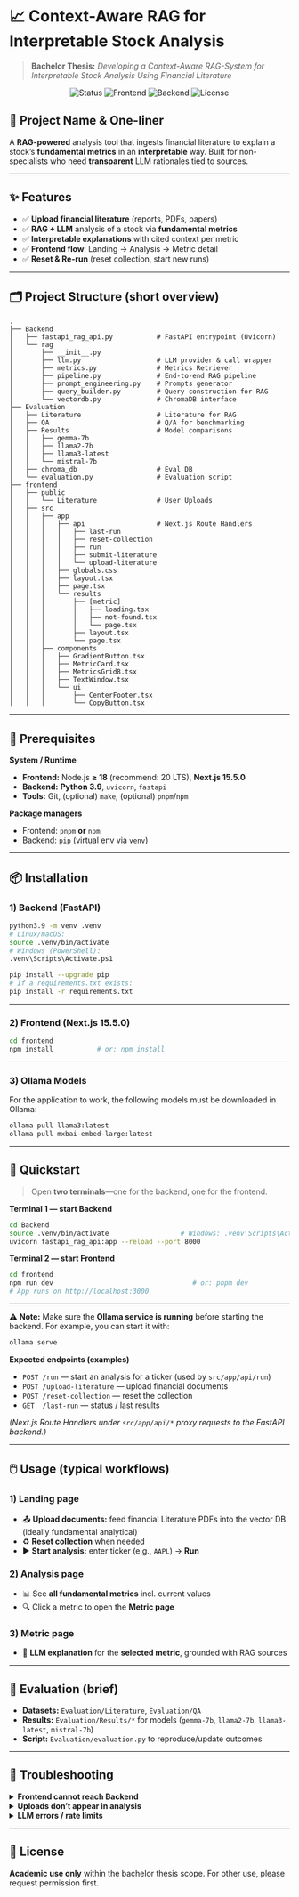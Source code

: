 # 📈 Context-Aware RAG for **Interpretable Stock Analysis**

> **Bachelor Thesis:** *Developing a Context-Aware RAG-System for Interpretable Stock Analysis Using Financial Literature*

<div align="center">

![Status](https://img.shields.io/badge/status-active-brightgreen)
![Frontend](https://img.shields.io/badge/frontend-Next.js%2015.5.0-black)
![Backend](https://img.shields.io/badge/backend-FastAPI%20%2B%20Python%203.9-blue)
![License](https://img.shields.io/badge/license-Academic-lightgrey)

</div>

## 🚀 Project Name & One-liner

A **RAG-powered** analysis tool that ingests financial literature to explain a stock’s **fundamental metrics** in an **interpretable** way.
Built for non-specialists who need **transparent** LLM rationales tied to sources.

---

## ✨ Features

* ✅ **Upload financial literature** (reports, PDFs, papers)
* ✅ **RAG + LLM** analysis of a stock via **fundamental metrics**
* ✅ **Interpretable explanations** with cited context per metric
* ✅ **Frontend flow**: Landing → Analysis → Metric detail
* ✅ **Reset & Re-run** (reset collection, start new runs)

---

## 🗂 Project Structure (short overview)

```text
.
├── Backend
│   ├── fastapi_rag_api.py           # FastAPI entrypoint (Uvicorn)
│   └── rag
│       ├── __init__.py
│       ├── llm.py                   # LLM provider & call wrapper
│       ├── metrics.py               # Metrics Retriever
│       ├── pipeline.py              # End-to-end RAG pipeline
│       ├── prompt_engineering.py    # Prompts generator
│       ├── query_builder.py         # Query construction for RAG
│       └── vectordb.py              # ChromaDB interface
├── Evaluation
│   ├── Literature                   # Literature for RAG
│   ├── QA                           # Q/A for benchmarking
│   ├── Results                      # Model comparisons
│   │   ├── gemma-7b
│   │   ├── llama2-7b
│   │   ├── llama3-latest
│   │   └── mistral-7b
│   ├── chroma_db                    # Eval DB
│   └── evaluation.py                # Evaluation script
├── frontend
│   ├── public
│   │   └── Literature               # User Uploads
│   ├── src
│   │   ├── app
│   │   │   ├── api                  # Next.js Route Handlers
│   │   │   │   ├── last-run
│   │   │   │   ├── reset-collection
│   │   │   │   ├── run
│   │   │   │   ├── submit-literature
│   │   │   │   └── upload-literature
│   │   │   ├── globals.css
│   │   │   ├── layout.tsx
│   │   │   ├── page.tsx
│   │   │   └── results
│   │   │       ├── [metric]
│   │   │       │   ├── loading.tsx
│   │   │       │   ├── not-found.tsx
│   │   │       │   └── page.tsx
│   │   │       ├── layout.tsx
│   │   │       └── page.tsx
│   │   ├── components
│   │   │   ├── GradientButton.tsx
│   │   │   ├── MetricCard.tsx
│   │   │   ├── MetricsGrid8.tsx
│   │   │   ├── TextWindow.tsx
│   │   │   └── ui
│   │   │       ├── CenterFooter.tsx
│   │   │       └── CopyButton.tsx
```

---

## 🔧 Prerequisites

**System / Runtime**

* **Frontend:** Node.js **≥ 18** (recommend: 20 LTS), **Next.js 15.5.0**
* **Backend:** **Python 3.9**, `uvicorn`, `fastapi`
* **Tools:** Git, (optional) `make`, (optional) `pnpm`/`npm`

**Package managers**

* Frontend: `pnpm` **or** `npm`
* Backend: `pip` (virtual env via `venv`)

---

## 📦 Installation

### 1) Backend (FastAPI)

```bash
python3.9 -m venv .venv
# Linux/macOS:
source .venv/bin/activate
# Windows (PowerShell):
.venv\Scripts\Activate.ps1

pip install --upgrade pip
# If a requirements.txt exists:
pip install -r requirements.txt
````

---

### 2) Frontend (Next.js 15.5.0)

```bash
cd frontend
npm install           # or: npm install
```

---

### 3) Ollama Models

For the application to work, the following models must be downloaded in Ollama:

```bash
ollama pull llama3:latest
ollama pull mxbai-embed-large:latest
```

---

## 🏃 Quickstart

> Open **two terminals**—one for the backend, one for the frontend.

**Terminal 1 — start Backend**

```bash
cd Backend
source .venv/bin/activate                  # Windows: .venv\Scripts\Activate.ps1
uvicorn fastapi_rag_api:app --reload --port 8000
````

**Terminal 2 — start Frontend**

```bash
cd frontend
npm run dev                                   # or: pnpm dev
# App runs on http://localhost:3000
```

---

⚠️ **Note:** Make sure the **Ollama service is running** before starting the backend.
For example, you can start it with:

```bash
ollama serve
```

**Expected endpoints (examples)**

* `POST /run` — start an analysis for a ticker (used by `src/app/api/run`)
* `POST /upload-literature` — upload financial documents
* `POST /reset-collection` — reset the collection
* `GET  /last-run` — status / last results

*(Next.js Route Handlers under `src/app/api/*` proxy requests to the FastAPI backend.)*

---

## 🖱️ Usage (typical workflows)

### 1) **Landing page**

* 📤 **Upload documents:** feed financial Literature PDFs into the vector DB (ideally fundamental analytical)
* ♻️ **Reset collection** when needed
* ▶️ **Start analysis:** enter ticker (e.g., `AAPL`) → **Run**

### 2) **Analysis page**

* 📊 See **all fundamental metrics** incl. current values
* 🔍 Click a metric to open the **Metric page**

### 3) **Metric page**

* 🧠 **LLM explanation** for the **selected metric**, grounded with RAG sources

---

## 🧪 Evaluation (brief)

* **Datasets:** `Evaluation/Literature`, `Evaluation/QA`
* **Results:** `Evaluation/Results/*` for models (`gemma-7b`, `llama2-7b`, `llama3-latest`, `mistral-7b`)
* **Script:** `Evaluation/evaluation.py` to reproduce/update outcomes


---

## 🧯 Troubleshooting

<details>
<summary><b>Frontend cannot reach Backend</b></summary>

* Confirm backend is running at <code>[http://localhost:8000](http://localhost:8000)</code>.
* CORS: does <code>ALLOWED\_ORIGINS</code> include the frontend URL?
* Check Route Handler base URL / frontend env.

</details>

<details>
<summary><b>Uploads don’t appear in analysis</b></summary>

* Did you **Run** after uploading?
* Are files in the expected path (`public/Literature` or via upload endpoint)?
* Check `CHROMA_DB_DIR` and write permissions.

</details>

<details>
<summary><b>LLM errors / rate limits</b></summary>

* Is Ollama running?
* Verify model/provider settings in `rag/llm.py`.
* Tune retry/timeouts in the pipeline if needed.

</details>

---

## 📜 License

**Academic use only** within the bachelor thesis scope. For other use, please request permission first.

